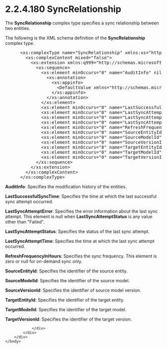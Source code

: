 <html dir="LTR" xmlns:mshelp="http://msdn.microsoft.com/mshelp" xmlns:ddue="http://ddue.schemas.microsoft.com/authoring/2003/5" xmlns:xlink="http://www.w3.org/1999/xlink" xmlns:tool="http://www.microsoft.com/tooltip">
    <head>
        <meta http-equiv="Content-Type" content="text/html; CHARSET=utf-8"></meta>
        <meta name="save" content="history"></meta>
        <title>2.2.4.180 SyncRelationship</title>
        <xml>
            <mshelp:toctitle title="2.2.4.180 SyncRelationship"></mshelp:toctitle>
            <mshelp:rltitle title="[MS-SSMDSWS-15]: SyncRelationship"></mshelp:rltitle>
            <mshelp:keyword index="A" term="68d02896-badb-44bd-8586-94d36e4b44f4"></mshelp:keyword>
            <mshelp:attr name="DCSext.ContentType" value="open specification"></mshelp:attr>
            <mshelp:attr name="AssetID" value="68d02896-badb-44bd-8586-94d36e4b44f4"></mshelp:attr>
            <mshelp:attr name="TopicType" value="kbRef"></mshelp:attr>
            <mshelp:attr name="DCSext.Title" value="[MS-SSMDSWS-15]: SyncRelationship" />
        </xml>
    </head>
    <body>
        <div id="header">
            <h1 class="heading">2.2.4.180 SyncRelationship</h1>
        </div>
        <div id="mainSection">
            <div id="mainBody">
                <div id="allHistory" class="saveHistory"></div>
                <div id="sectionSection0" class="section" name="collapseableSection">
                    

<p>The <b>SyncRelationship</b> complex type specifies a sync
relationship between two entities.</p>

<p>The following is the XML schema definition of the <b>SyncRelationship</b>
complex type.</p>

<dl>
<dd>
<div><pre> &lt;xs:complexType name=&quot;SyncRelationship&quot; xmlns:xs=&quot;http://www.w3.org/2001/XMLSchema&quot;&gt;
   &lt;xs:complexContent mixed=&quot;false&quot;&gt;
     &lt;xs:extension xmlns:q999=&quot;http://schemas.microsoft.com/sqlserver/masterdataservices/2009/09&quot; base=&quot;q999:DataContractBase&quot;&gt;
       &lt;xs:sequence&gt;
         &lt;xs:element minOccurs=&quot;0&quot; name=&quot;AuditInfo&quot; nillable=&quot;true&quot; type=&quot;q999:AuditInfo&quot;&gt;
           &lt;xs:annotation&gt;
             &lt;xs:appinfo&gt;
               &lt;DefaultValue xmlns=&quot;http://schemas.microsoft.com/2003/10/Serialization/&quot; EmitDefaultValue=&quot;false&quot; /&gt;
             &lt;/xs:appinfo&gt;
           &lt;/xs:annotation&gt;
         &lt;/xs:element&gt;
         &lt;xs:element minOccurs=&quot;0&quot; name=&quot;LastSuccessfulSyncTime&quot; nillable=&quot;true&quot; type=&quot;xs:dateTime&quot; /&gt;
         &lt;xs:element minOccurs=&quot;0&quot; name=&quot;LastSyncAttemptError&quot; nillable=&quot;true&quot; type=&quot;q999:Error&quot; /&gt;
         &lt;xs:element minOccurs=&quot;0&quot; name=&quot;LastSyncAttemptStatus&quot; type=&quot;q999:SyncStatus&quot; /&gt;
         &lt;xs:element minOccurs=&quot;0&quot; name=&quot;LastSyncAttemptTime&quot; nillable=&quot;true&quot; type=&quot;xs:dateTime&quot; /&gt;
         &lt;xs:element minOccurs=&quot;0&quot; name=&quot;RefreshFrequencyInHours&quot; nillable=&quot;true&quot; type=&quot;xs:int&quot; /&gt;
         &lt;xs:element minOccurs=&quot;0&quot; name=&quot;SourceEntityId&quot; nillable=&quot;true&quot; type=&quot;q999:Identifier&quot; /&gt;
         &lt;xs:element minOccurs=&quot;0&quot; name=&quot;SourceModelId&quot; nillable=&quot;true&quot; type=&quot;q999:Identifier&quot; /&gt;
         &lt;xs:element minOccurs=&quot;0&quot; name=&quot;SourceVersionId&quot; nillable=&quot;true&quot; type=&quot;q999:Identifier&quot; /&gt;
         &lt;xs:element minOccurs=&quot;0&quot; name=&quot;TargetEntityId&quot; nillable=&quot;true&quot; type=&quot;q999:Identifier&quot; /&gt;
         &lt;xs:element minOccurs=&quot;0&quot; name=&quot;TargetModelId&quot; nillable=&quot;true&quot; type=&quot;q999:Identifier&quot; /&gt;
         &lt;xs:element minOccurs=&quot;0&quot; name=&quot;TargetVersionId&quot; nillable=&quot;true&quot; type=&quot;q999:Identifier&quot; /&gt;
       &lt;/xs:sequence&gt;
     &lt;/xs:extension&gt;
   &lt;/xs:complexContent&gt;
 &lt;/xs:complexType&gt;
</pre></div>
</dd></dl>

<p><b>AuditInfo</b>: Specifies the modification history
of the entities.</p>

<p><b>LastSuccessfulSyncTime</b>: Specifies the time at
which the last successful sync attempt occurred.</p>

<p><b>LastSyncAttemptError</b>: Specifies the error
information about the last sync attempt. This element is null when <b>LastSyncAttemptStatus</b>
is any value other than &quot;Failed&quot;.</p>

<p><b>LastSyncAttemptStatus</b>: Specifies the status of
the last sync attempt.</p>

<p><b>LastSyncAttemptTime</b>: Specifies the time at
which the last sync attempt occurred.</p>

<p><b>RefreshFrequencyInHours</b>: Specifies the sync
frequency. This element is zero or null for on-demand sync only.</p>

<p><b>SourceEntityId</b>: Specifies the identifier of
the source entity.</p>

<p><b>SourceModelId</b>: Specifies the identifier of the
source model.</p>

<p><b>SourceVersionId</b>: Specifies the identifier of
source model version.</p>

<p><b>TargetEntityId</b>: Specifies the identifier of
the target entity.</p>

<p><b>TargetModelId</b>: Specifies the identifier of the
target model.</p>

<p><b>TargetVersionId</b>: Specifies the identifier of
the target version.</p>


                </div>
            </div>
        </div>
    </body>
</html>